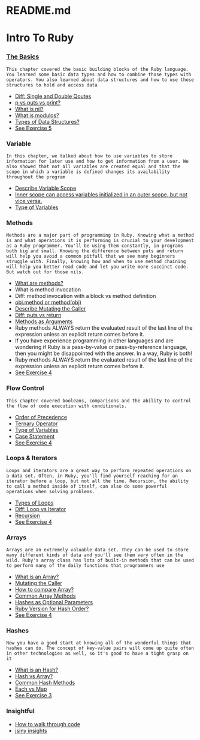 # README.md #


# Intro To Ruby

### [The Basics](https://launchschool.com/books/ruby/read/basics#strings)
```This chapter covered the basic building blocks of the Ruby language. You learned some basic data types and how to combine those types with operators. You also learned about data structures and how to use those structures to hold and access data```
* [Diff: Single and Double Qoutes](https://launchschool.com/books/ruby/read/basics#strings)
* [p vs puts vs print?](https://launchschool.com/books/ruby/read/basics#nil)
* [What is nil?](https://launchschool.com/books/ruby/read/basics#nil)
* [What is modulos?](https://launchschool.com/books/ruby/read/basics#divisionvsmodulus)
* [Types of Data Structures?](https://launchschool.com/books/ruby/read/basics#basicdatastructures)
* [See Exercise 5](https://launchschool.com/books/ruby/read/basics#exercises)

### Variable
```In this chapter, we talked about how to use variables to store information for later use and how to get information from a user. We also showed that not all variables are created equal and that the scope in which a variable is defined changes its availability throughout the program```
* [Describe Variable Scope](https://launchschool.com/books/ruby/read/variables#variablescope)
* [Inner scope can access variables initialized in an outer scope, but not vice versa.](jekyll/contact-form-jekyll.md)
* [Type of Variables](https://launchschool.com/books/ruby/read/variables#typesofvariables)

### Methods
```Methods are a major part of programming in Ruby. Knowing what a method is and what operations it is performing is crucial to your development as a Ruby programmer. You'll be using them constantly, in programs both big and small. Knowing the difference between puts and return will help you avoid a common pitfall that we see many beginners struggle with. Finally, knowing how and when to use method chaining will help you better read code and let you write more succinct code. But watch out for those nils.```
* [What are methods?](https://launchschool.com/books/ruby/read/methods#whataremethodsandwhydoweneedthem)
* What is method invocation
* Diff: method invocation with a block vs method definition
* [obj.method or method(obj)](https://launchschool.com/books/ruby/read/methods#objmethodormethodobj)
* [Describe Mutating the Caller](https://launchschool.com/books/ruby/read/methods#mutatingthecaller)
* [Diff: puts vs return](https://launchschool.com/books/ruby/read/methods#putsvsreturnthesequel)
* [Methods as Arguments](https://launchschool.com/books/ruby/read/methods#methodsasarguments)
* Ruby methods ALWAYS return the evaluated result of the last line of the expression unless an explicit return comes before it.
* If you have experience programming in other languages and are wondering if Ruby is a pass-by-value or pass-by-reference language, then you might be disappointed with the answer. In a way, Ruby is both!
* Ruby methods ALWAYS return the evaluated result of the last line of the expression unless an explicit return comes before it.
* [See Exercise 4](https://launchschool.com/books/ruby/read/methods#exercises)

### Flow Control
```This chapter covered booleans, comparisons and the ability to control the flow of code execution with conditionals.```
* [Order of Precedence](https://launchschool.com/books/ruby/read/flow_control#combiningexpressions)
* [Ternary Operator](https://launchschool.com/books/ruby/read/flow_control#ternaryoperator)
* [Type of Variables](https://launchschool.com/books/ruby/read/variables#typesofvariables)
* [Case Statement](https://launchschool.com/books/ruby/read/flow_control#casestatement)
* [See Exercise 4](https://launchschool.com/books/ruby/read/flow_control#exercises)

### Loops & Iterators
```Loops and iterators are a great way to perform repeated operations on a data set. Often, in Ruby, you'll find yourself reaching for an iterator before a loop, but not all the time. Recursion, the ability to call a method inside of itself, can also do some powerful operations when solving problems.```
* [Types of Loops](https://launchschool.com/books/ruby/read/loops_iterators#simpleloop)
* [Diff: Loop vs Iterator](https://launchschool.com/books/ruby/read/loops_iterators#iterators)
* [Recursion](https://launchschool.com/books/ruby/read/loops_iterators#recursion)
* [See Exercise 4](https://launchschool.com/books/ruby/read/loops_iterators#exercises)

### Arrays
```Arrays are an extremely valuable data set. They can be used to store many different kinds of data and you'll see them very often in the wild. Ruby's array class has lots of built-in methods that can be used to perform many of the daily functions that programmers use```
* [What is an Array?](https://launchschool.com/books/ruby/read/arrays#whatisanar)
* [Mutating the Caller](https://launchschool.com/books/ruby/read/arrays#mutatingthecallerthesequel)
* [How to compare Array?](https://launchschool.com/books/ruby/read/arrays#comparingarrays)
* [Common Array Methods]()
* [Hashes as Optional Parameters](https://launchschool.com/books/ruby/read/arrays#eachvsmap)
* [Ruby Version for Hash Order?](https://launchschool.com/books/ruby/read/hashes#anoteonhashorder)
* [See Exercise 4](https://launchschool.com/books/ruby/read/arrays#exercises)

### Hashes
```Now you have a good start at knowing all of the wonderful things that hashes can do. The concept of key-value pairs will come up quite often in other technologies as well, so it's good to have a tight grasp on it```
* [What is an Hash?](https://launchschool.com/books/ruby/read/hashes#whatisahash)
* [Hash vs Array?](https://launchschool.com/books/ruby/read/hashes#hashesvsarrays)
* [Common Hash Methods](https://launchschool.com/books/ruby/read/hashes#commonhashmethods)
* [Each vs Map](https://launchschool.com/books/ruby/read/hashes#hashesasoptionalparameters)
* [See Exercise 3](https://launchschool.com/books/ruby/read/hashes#summary)

### Insightful
* [How to walk through code](https://launchschool.slack.com/archives/C4ABCN8UA/p1575926059044400)
* [jsiny insights](https://github.com/jsiny/til/blob/master/README.md)

